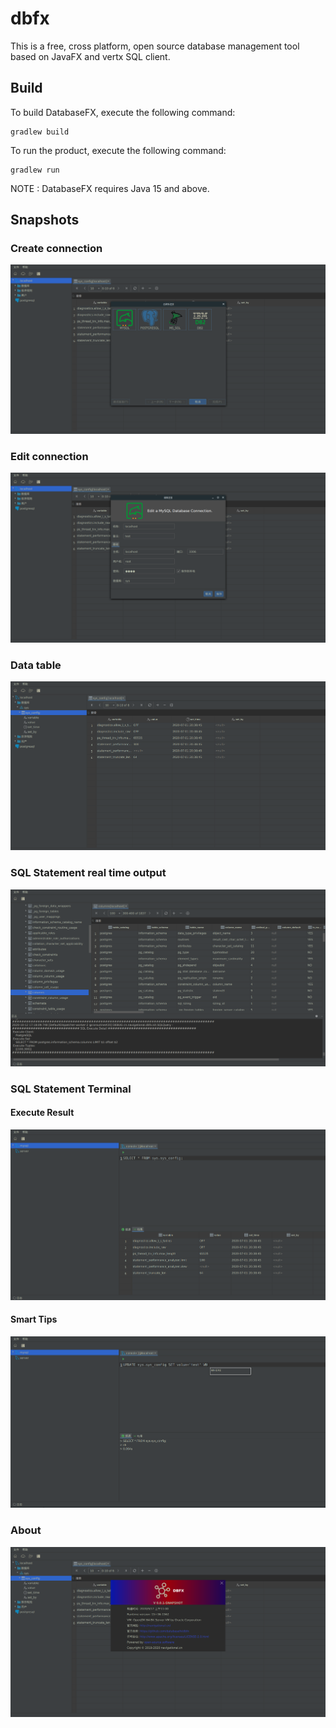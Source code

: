 # dbfx

This is a free, cross platform, open source database management tool based on JavaFX and vertx SQL client.

## Build
To build DatabaseFX, execute the following command:
```
gradlew build
```
To run the product, execute the following command:
```
gradlew run
```
NOTE : DatabaseFX requires Java 15 and above.

## Snapshots

### Create  connection
![Loading Fail](./SNAPSHOTS/a.png)

### Edit connection
![Loading Fail](./SNAPSHOTS/b.png)

### Data table
![Loading Fail](./SNAPSHOTS/c.png)

### SQL Statement real time output
![Loading Fail](./SNAPSHOTS/e.png)

### SQL Statement Terminal
#### Execute Result
![Loading Fail](./SNAPSHOTS/f.png)

#### Smart Tips
![Loading Fail](./SNAPSHOTS/g.png)

### About
![Loading Fail](SNAPSHOTS/d.png)




